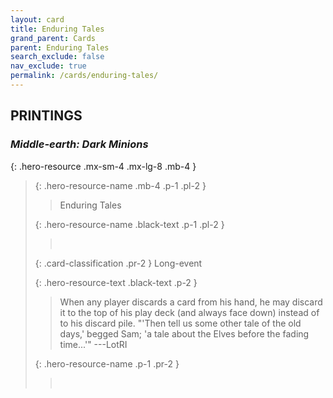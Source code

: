 ```yaml
---
layout: card
title: Enduring Tales
grand_parent: Cards
parent: Enduring Tales
search_exclude: false
nav_exclude: true
permalink: /cards/enduring-tales/
---
```


## PRINTINGS


### _Middle-earth: Dark Minions_

{: .hero-resource .mx-sm-4 .mx-lg-8 .mb-4 }
> {: .hero-resource-name .mb-4 .p-1 .pl-2 }
> > <div class="card-mp"></div>
> > <div class="card-name">Enduring Tales</div>
>
> {: .hero-resource-name .black-text .p-1 .pl-2 }
> > &nbsp;
>
> {: .card-classification .pr-2 }
> Long-event
>
> {: .hero-resource-text .black-text .p-2 }
> > When any player discards a card from his hand, he may discard it to the top of his play deck (and always face down) instead of to his discard pile.   "'Then tell us some other tale of the old days,' begged Sam; 'a tale about the Elves before the fading time...'" ---LotRI  
> 
> {: .hero-resource-name .p-1 .pr-2 }
> > <div class="card-shield"></div>
> > <div class="card-corruption">&nbsp;</div>
